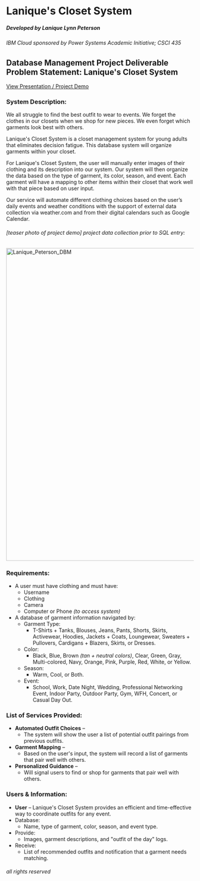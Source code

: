 # Lanique's Closet System
##### Developed by Lanique Lynn Peterson
###### IBM Cloud sponsored by Power Systems Academic Initiative; CSCI 435
## Database Management Project Deliverable Problem Statement: Lanique's Closet System

[View Presentation / Project Demo](https://github.com/La-Nique/Closet_System/blob/main/final_project_DBM_Lanique_Peterson.pdf)

### System Description:

We all struggle to find the best outfit to wear to events. We forget the clothes in our closets when we shop for new pieces. We even forget which garments look best with others. 

Lanique's Closet System is a closet management system for young adults that eliminates decision fatigue. This database system will organize garments within your closet.

For Lanique's Closet System, the user will manually enter images of their clothing and its description into our system. Our system will then organize the data based on the type of garment, its color, season, and event. Each garment will have a mapping to other items within their closet that work well with that piece based on user input.

Our service will automate different clothing choices based on the user’s daily events and weather conditions with the support of external data collection via weather.com and from their digital calendars such as Google Calendar.

###### [teaser photo of project demo] project data collection prior to SQL entry:
[<img width="840" alt="Lanique_Peterson_DBM" src="https://user-images.githubusercontent.com/54916166/185746575-58d4a856-0c67-4c4e-9933-8f70bda659f3.png">](https://github.com/La-Nique/Closet_System/blob/main/final_project_DBM_Lanique_Peterson.pdf)

### Requirements:
* A user must have clothing and must have:
    * Username
    * Clothing
    * Camera
    * Computer or Phone *(to access system)*
* A database of garment information navigated by:
    * Garment Type:
        * T-Shirts + Tanks, Blouses, Jeans, Pants, Shorts, Skirts, Activewear, Hoodies, Jackets + Coats, Loungewear, Sweaters + Pullovers, Cardigans + Blazers, Skirts, or Dresses.
    * Color:
        * Black, Blue, Brown *(tan + neutral colors)*, Clear, Green, Gray, Multi-colored, Navy, Orange, Pink, Purple, Red, White, or Yellow. 
    * Season:
        * Warm, Cool, or Both.
    * Event:
        * School, Work, Date Night, Wedding, Professional Networking Event, Indoor Party, Outdoor Party, Gym, WFH, Concert, or Casual Day Out.

### List of Services Provided:
* **Automated Outfit Choices** –
    * The system will show the user a list of potential outfit pairings from previous outfits.
* **Garment Mapping** –
    * Based on the user's input, the system will record a list of garments that pair well with others.
* **Personalized Guidance** –
    * Will signal users to find or shop for garments that pair well with others.
 
 ### Users & Information:
* **User** – Lanique's Closet System provides an efficient and time-effective way to coordinate outfits for any event.
* Database:
    * Name, type of garment, color, season, and event type. 
* Provide:
    * Images, garment descriptions, and "outfit of the day" logs. 
* Receive:
    * List of recommended outfits and notification that a garment needs matching.

###### all rights reserved
